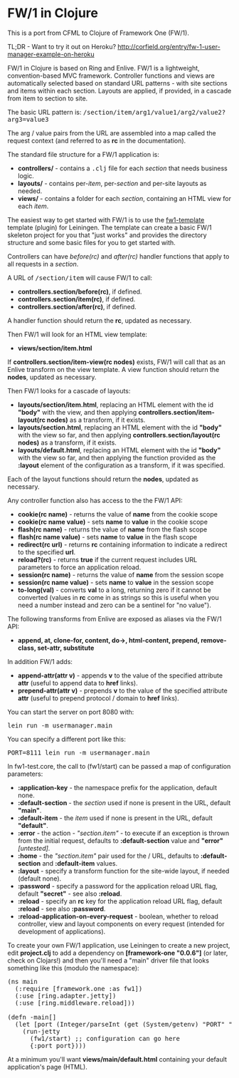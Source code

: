 FW/1 in Clojure
===============

This is a port from CFML to Clojure of Framework One (FW/1).

TL;DR - Want to try it out on Heroku? http://corfield.org/entry/fw-1-user-manager-example-on-heroku

FW/1 in Clojure is based on Ring and Enlive. FW/1 is a lightweight, convention-based MVC framework.
Controller functions and views are automatically selected based on standard URL patterns - with site sections and items within each section.
Layouts are applied, if provided, in a cascade from item to section to site.

The basic URL pattern is: <tt>/section/item/arg1/value1/arg2/value2?arg3=value3</tt>

The arg / value pairs from the URL are assembled into a map called the request context (and referred to as **rc** in the documentation).

The standard file structure for a FW/1 application is:

* **controllers/** - contains a <tt>.clj</tt> file for each _section_ that needs business logic.
* **layouts/** - contains per-_item_, per-_section_ and per-site layouts as needed.
* **views/** - contains a folder for each _section_, containing an HTML view for each _item_.

The easiest way to get started with FW/1 is to use the
[fw1-template](https://github.com/seancorfield/fw1-template) template
(plugin) for Leiningen. The template can create a basic FW/1 skeleton
project for you that "just works" and provides the directory structure
and some basic files for you to get started with. 

Controllers can have _before(rc)_ and _after(rc)_ handler functions that apply to all requests in a _section_.

A URL of <tt>/section/item</tt> will cause FW/1 to call:

* **controllers.section/before(rc)**, if defined.
* **controllers.section/item(rc)**, if defined.
* **controllers.section/after(rc)**, if defined.

A handler function should return the **rc**, updated as necessary.

Then FW/1 will look for an HTML view template:

* **views/section/item.html**

If **controllers.section/item-view(rc nodes)** exists, FW/1 will call that as an Enlive transform on the view template. A view function should return the **nodes**, updated as necessary.

Then FW/1 looks for a cascade of layouts:

* **layouts/section/item.html**, replacing an HTML element with the id **"body"** with the view, and then applying **controllers.section/item-layout(rc nodes)** as a transform, if it exists.
* **layouts/section.html**, replacing an HTML element with the id **"body"** with the view so far, and then applying **controllers.section/layout(rc nodes)** as a transform, if it exists.
* **layouts/default.html**, replacing an HTML element with the id **"body"** with the view so far, and then applying the function provided as the **:layout** element of the configuration as a transform, if it was specified.

Each of the layout functions should return the **nodes**, updated as necessary.

Any controller function also has access to the the FW/1 API:

* **cookie(rc name)** - returns the value of **name** from the cookie scope
* **cookie(rc name value)** - sets **name** to **value** in the cookie scope
* **flash(rc name)** - returns the value of **name** from the flash scope
* **flash(rc name value)** - sets **name** to **value** in the flash scope
* **redirect(rc url)** - returns **rc** containing information to indicate a redirect to the specified **url**.
* **reload?(rc)** - returns **true** if the current request includes URL parameters to force an application reload.
* **session(rc name)** - returns the value of **name** from the session scope
* **session(rc name value)** - sets **name** to **value** in the session scope
* **to-long(val)** - converts **val** to a long, returning zero if it cannot be converted (values in **rc** come in as strings so this is useful when you need a number instead and zero can be a sentinel for "no value").

The following transforms from Enlive are exposed as aliases via the FW/1 API:

* **append, at, clone-for, content, do->, html-content, prepend, remove-class, set-attr, substitute**

In addition FW/1 adds:

* **append-attr(attr v)** - appends **v** to the value of the specified attribute **attr** (useful to append data to **href** links).
* **prepend-attr(attr v)** - prepends **v** to the value of the specified attribute **attr** (useful to prepend protocol / domain to **href** links).

You can start the server on port 8080 with:

<pre>lein run -m usermanager.main</pre>

You can specify a different port like this:

<pre>PORT=8111 lein run -m usermanager.main</pre>

In fw1-test.core, the call to (fw1/start) can be passed a map of configuration parameters:

* **:application-key** - the namespace prefix for the application, default none.
* **:default-section** - the _section_ used if none is present in the URL, default **"main"**.
* **:default-item** - the _item_ used if none is present in the URL, default **"default"**.
* **:error** - the action - _"section.item"_ - to execute if an exception is thrown from the initial request, defaults to **:default-section** value and **"error"** _[untested]_.
* **:home** - the _"section.item"_ pair used for the / URL, defaults to **:default-section** and **:default-item** values.
* **:layout** - specify a transform function for the site-wide layout, if needed (default none).
* **:password** - specify a password for the application reload URL flag, default **"secret"** - see also **:reload**.
* **:reload** - specify an **rc** key for the application reload URL flag, default **:reload** - see also **:password**.
* **:reload-application-on-every-request** - boolean, whether to reload controller, view and layout components on every request (intended for development of applications).

To create your own FW/1 application, use Leiningen to create a new project, edit **project.clj** to add a dependency on **[framework-one "0.0.6"]** (or later, check on Clojars!) and then you'll need a "main" driver file that looks something like this (modulo the namespace):
<pre>
(ns main
  (:require [framework.one :as fw1])
  (:use [ring.adapter.jetty])
  (:use [ring.middleware.reload]))

(defn -main[]
  (let [port (Integer/parseInt (get (System/getenv) "PORT" "8080"))] 
    (run-jetty
      (fw1/start) ;; configuration can go here
      {:port port})))</pre>
At a minimum you'll want **views/main/default.html** containing your default application's page (HTML).
